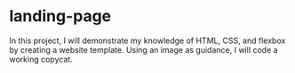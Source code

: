 # landing-page
In this project, I will demonstrate my knowledge of HTML, CSS, and flexbox by creating a website template.  Using an image as guidance, I will code a working copycat.